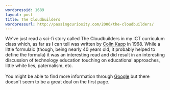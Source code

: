 ```yaml
--- 
wordpressid: 1689
layout: post
title: The Cloudbuilders
wordpressurl: http://passingcuriosity.com/2006/the-cloudbuilders/
---
```

We've just read a sci-fi story called <span class="title">The Cloudbuilders</span> in my ICT curriculum class which, as far as I can tell was written by <a href="http://en.wikipedia.org/wiki/Colin_Kapp">Colin Kapp</a> in 1968. While a little formulaic (though, being nearly 40 years old, it probably helped to define the formula) it was an interesting read and <emph>did</emph> result in an interesting discussion of technology education touching on educational approaches, little white lies, paternalism, etc.<br /><br />You might be able to find more information through <a href="http://www.google.com/search?q=%22The+Cloudbuilders%22">Google</a> but there doesn't seem to be a great deal on the first page.
